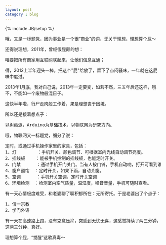 ```yaml
---
layout: post
category : blog
---
```

{% include JB/setup %}

哦，又是一标题党，因为事业是一个很“商业”的词，无关于理想，理想算个屁～

还得说理想，2011年，曾经很屁颠的想：
<pre>
咱要把所有商家用互联网联起来，让他们信息互通；
</pre>

得，2012上半年迎头一棒，把这个"屁"给放了，留下了点闷骚味，一年就在这屁味中度过。

2013年1月底，我对自己说，2013年一定要变，如若不然，三五年后还这样，哦不，不能如一个废物般混日子。

这快半年啦，行尸走肉般工作着，果是理想丧于困境。

所以还是接着想点子：
<pre>
以树莓派，Arduino为基础技术，以物联网为研究方向。
</pre>
哦，物联网又一标题党，细分了说：
<pre>
定时，或通过手机操作家里的家具，包括：
1、灯        ：手机开关、颜色调节、可根据室内光线自动调节亮度。
2、插线板    ：能被手机控制的插线板，也能定时开关。
3、门禁      ：通过手机开门关门。当有人按门铃，手机自动响，打开可看到谁在敲门，然后手机开门。
4、窗户窗帘  ：定时开关，如果下雨，自动关窗。
5、空调      ：手机开关空调，定时开关空调
6、环境检测  ：检测室内空气质量，温湿度，噪音音量，手机可随时查看。
</pre>

有一天心情极度难受，和老婆聊了聊积郁所在：无所寄托。于是老婆出了个点子：
<pre>
1、信一宗教
2、学门外语
</pre>

有一天在高速路上跑，没有克意压抑，突感到无忧无喜，这感觉持续了两三分钟，这两三分钟，真好。

理想算个屁，“觉醒”这歌真毒～